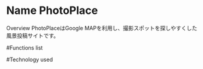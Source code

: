 Name
PhotoPlace
====
Overview
PhotoPlaceはGoogle MAPを利用し、撮影スポットを探しやすくした風景投稿サイトです。


#Functions list



#Technology used







